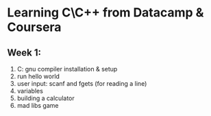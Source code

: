 # Learning C\C++ from Datacamp & Coursera
## Week 1:
<ol>
    <li>C: gnu compiler installation & setup</li>
    <li>run hello world</li>
    <li>user input: scanf and fgets (for reading a line)</li>
    <li>variables</li>
    <li>building a calculator</li>
    <li>mad libs game</li>

</ol>